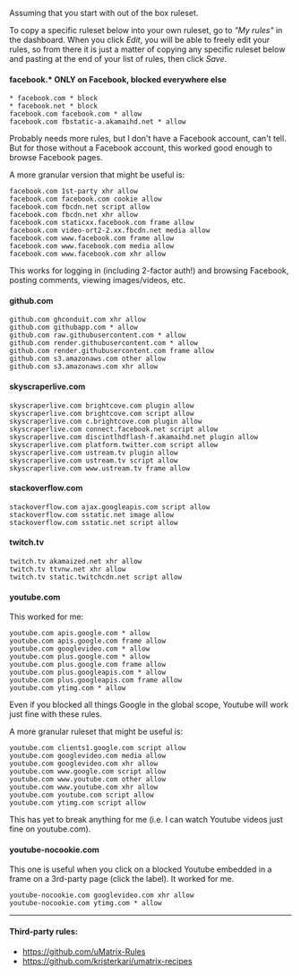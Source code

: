 Assuming that you start with out of the box ruleset.

To copy a specific ruleset below into your own ruleset, go to _"My rules"_ in the dashboard. When you click _Edit_, you will be able to freely edit your rules, so from there it is just a matter of copying any specific ruleset below and pasting at the end of your list of rules, then click _Save_.

#### facebook.* ONLY on Facebook, blocked everywhere else

    * facebook.com * block
    * facebook.net * block
    facebook.com facebook.com * allow
    facebook.com fbstatic-a.akamaihd.net * allow

Probably needs more rules, but I don't have a Facebook account, can't tell. But for those without a Facebook account, this worked good enough to browse Facebook pages.

A more granular version that might be useful is:

    facebook.com 1st-party xhr allow
    facebook.com facebook.com cookie allow
    facebook.com fbcdn.net script allow
    facebook.com fbcdn.net xhr allow
    facebook.com staticxx.facebook.com frame allow
    facebook.com video-ort2-2.xx.fbcdn.net media allow
    facebook.com www.facebook.com frame allow
    facebook.com www.facebook.com media allow
    facebook.com www.facebook.com xhr allow

This works for logging in (including 2-factor auth!) and browsing Facebook, posting comments, viewing images/videos, etc.

#### github.com

    github.com ghconduit.com xhr allow
    github.com githubapp.com * allow
    github.com raw.githubusercontent.com * allow
    github.com render.githubusercontent.com * allow
    github.com render.githubusercontent.com frame allow
    github.com s3.amazonaws.com other allow
    github.com s3.amazonaws.com xhr allow

#### skyscraperlive.com

    skyscraperlive.com brightcove.com plugin allow
    skyscraperlive.com brightcove.com script allow
    skyscraperlive.com c.brightcove.com plugin allow
    skyscraperlive.com connect.facebook.net script allow
    skyscraperlive.com discintlhdflash-f.akamaihd.net plugin allow
    skyscraperlive.com platform.twitter.com script allow
    skyscraperlive.com ustream.tv plugin allow
    skyscraperlive.com ustream.tv script allow
    skyscraperlive.com www.ustream.tv frame allow

#### stackoverflow.com
    stackoverflow.com ajax.googleapis.com script allow
    stackoverflow.com sstatic.net image allow
    stackoverflow.com sstatic.net script allow

#### twitch.tv

    twitch.tv akamaized.net xhr allow
    twitch.tv ttvnw.net xhr allow
    twitch.tv static.twitchcdn.net script allow

#### youtube.com

This worked for me:

    youtube.com apis.google.com * allow
    youtube.com apis.google.com frame allow
    youtube.com googlevideo.com * allow
    youtube.com plus.google.com * allow
    youtube.com plus.google.com frame allow
    youtube.com plus.googleapis.com * allow
    youtube.com plus.googleapis.com frame allow
    youtube.com ytimg.com * allow

Even if you blocked all things Google in the global scope, Youtube will work just fine with these rules.

A more granular ruleset that might be useful is:

    youtube.com clients1.google.com script allow
    youtube.com googlevideo.com media allow
    youtube.com googlevideo.com xhr allow
    youtube.com www.google.com script allow
    youtube.com www.youtube.com other allow
    youtube.com www.youtube.com xhr allow
    youtube.com youtube.com script allow
    youtube.com ytimg.com script allow

This has yet to break anything for me (i.e. I can watch Youtube videos just fine on youtube.com).

#### youtube-nocookie.com

This one is useful when you click on a blocked Youtube embedded in a frame on a 3rd-party page (click the label). It worked for me.

    youtube-nocookie.com googlevideo.com xhr allow
    youtube-nocookie.com ytimg.com * allow

---

#### Third-party rules:
- https://github.com/uMatrix-Rules
- https://github.com/kristerkari/umatrix-recipes